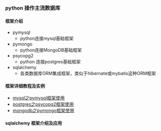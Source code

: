 ### python 操作主流数据库

#### 框架介绍

- pymysql
  - python连接mysql基础框架
- pymongo
  - python连接MongoDB基础框架
- psycopg2
  - python 连接postgres基础框架
- sqlalchemy 
  - 各类数据库ORM集成框架，类似于hibernate或mybatis这种ORM框架

#### 框架详细教程及实例

- [mysql之pymysql框架使用](mysql.md)
- [postgres之psycopg2框架使用](postgres.md)
- [mongodb之pymongo框架使用](pymongo.md)

#### sqlalchemy 框架介绍及应用